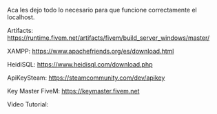 Aca les dejo todo lo necesario para que funcione correctamente el localhost.

Artifacts: https://runtime.fivem.net/artifacts/fivem/build_server_windows/master/

XAMPP: https://www.apachefriends.org/es/download.html

HeidiSQL: https://www.heidisql.com/download.php

ApiKeySteam: https://steamcommunity.com/dev/apikey

Key Master FiveM: https://keymaster.fivem.net

Video Tutorial:
